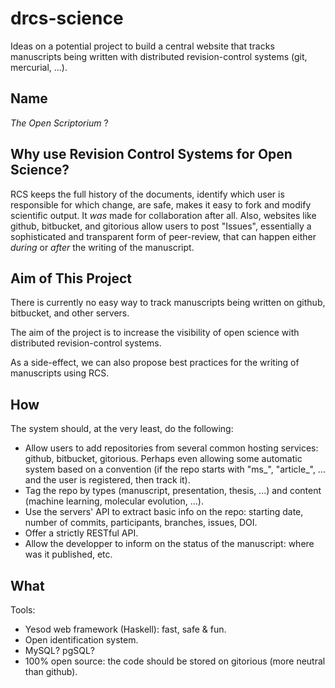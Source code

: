 drcs-science
============
Ideas on a potential project to build a central website that tracks
manuscripts being written with distributed revision-control systems (git,
mercurial, ...).

Name
----
*The Open Scriptorium* ?

Why use Revision Control Systems for Open Science?
--------------------------------------------------
RCS keeps the full history of the documents, identify which user is responsible for which change, are safe, makes it easy to fork
and modify scientific output. It *was* made for collaboration after all.
Also, websites like github, bitbucket, and gitorious allow users to post
"Issues", essentially a sophisticated and transparent form of peer-review, that can happen either *during* or *after* the writing of the manuscript.

Aim of This Project
-------------------
There is currently no easy way to track manuscripts being written
on github, bitbucket, and other servers.

The aim of the project is to increase the visibility of open science with
distributed revision-control systems.

As a side-effect, we can also propose best practices for the writing of manuscripts using RCS.

How
---
The system should, at the very least, do the following:

* Allow users to add repositories from several common hosting services: github,
bitbucket, gitorious. Perhaps even allowing some automatic system based on
a convention (if the repo starts with "ms_", "article_", ... and the user is
registered, then track it).
* Tag the repo by types (manuscript, presentation, thesis, ...) and content
(machine learning, molecular evolution, ...).
* Use the servers' API to extract basic info on the repo: starting date,
number of commits, participants, branches, issues, DOI.
* Offer a strictly RESTful API.
* Allow the developper to inform on the status of the manuscript: where was
it published, etc.

What
----
Tools:

* Yesod web framework (Haskell): fast, safe & fun.
* Open identification system.
* MySQL? pgSQL?
* 100% open source: the code should be stored on gitorious (more neutral than github).
